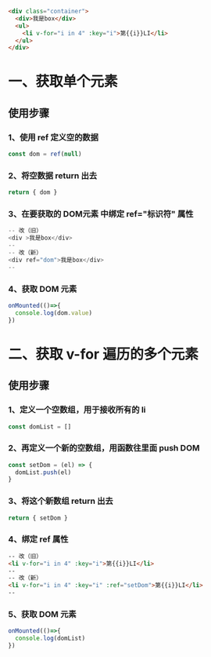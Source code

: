 ```html
<div class="container">
  <div>我是box</div>
  <ul>
    <li v-for="i in 4" :key="i">第{{i}}LI</li>
  </ul>
</div>
```

# 一、获取单个元素
  ## 使用步骤
  ### 1、使用 ref 定义空的数据
  ```js
  const dom = ref(null)
  ```

  ### 2、将空数据 return 出去
  ```js
  return { dom }
  ```

  ### 3、在要获取的 DOM元素 中绑定 ref="标识符" 属性
  ```js
  -- 改（旧）
  <div >我是box</div>
  --
  -- 改（新）
  <div ref="dom">我是box</div>
  --
  ```

  ### 4、获取 DOM 元素
  ```js
  onMounted(()=>{
    console.log(dom.value)
  })
  ```

# 二、获取 v-for 遍历的多个元素
  ## 使用步骤
  ### 1、定义一个空数组，用于接收所有的 li
  ```js
  const domList = []
  ```

  ### 2、再定义一个新的空数组，用函数往里面 push DOM
  ```js
  const setDom = (el) => {
    domList.push(el)
  }
  ```

  ### 3、将这个新数组 return 出去
  ```js
  return { setDom }
  ```

  ### 4、绑定 ref 属性
  ```html
  -- 改（旧）
  <li v-for="i in 4" :key="i">第{{i}}LI</li>
  --
  -- 改（新）
  <li v-for="i in 4" :key="i" :ref="setDom">第{{i}}LI</li>
  --
  ```

  ### 5、获取 DOM 元素
  ```js
  onMounted(()=>{
    console.log(domList)
  })
  ```